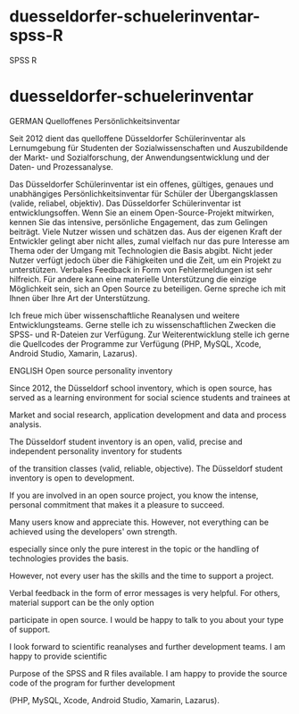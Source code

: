 # duesseldorfer-schuelerinventar-spss-R
SPSS R
# duesseldorfer-schuelerinventar
GERMAN
Quelloffenes Persönlichkeitsinventar

Seit 2012 dient das quelloffene Düsseldorfer Schülerinventar als Lernumgebung für Studenten der Sozialwissenschaften und Auszubildende der 
Markt- und Sozialforschung, der Anwendungsentwicklung und der Daten- und Prozessanalyse.

Das Düsseldorfer Schülerinventar ist ein offenes, gültiges, genaues und unabhängiges Persönlichkeitsinventar für Schüler 
der Übergangsklassen (valide, reliabel, objektiv). Das Düsseldorfer Schülerinventar ist entwicklungsoffen. 
Wenn Sie an einem Open-Source-Projekt mitwirken, kennen Sie das intensive, persönliche Engagement, das zum Gelingen beiträgt. 
Viele Nutzer wissen und schätzen das. Aus der eigenen Kraft der Entwickler gelingt aber nicht alles, 
zumal vielfach nur das pure Interesse am Thema oder der Umgang mit Technologien die Basis abgibt. 
Nicht jeder Nutzer verfügt jedoch über die Fähigkeiten und die Zeit, um ein Projekt zu unterstützen. 
Verbales Feedback in Form von Fehlermeldungen ist sehr hilfreich. Für andere kann eine materielle Unterstützung die einzige Möglichkeit sein, 
sich an Open Source zu beteiligen. Gerne spreche ich mit Ihnen über Ihre Art der Unterstützung.

Ich freue mich über wissenschaftliche Reanalysen und weitere Entwicklungsteams. Gerne stelle ich zu wissenschaftlichen 
Zwecken die SPSS- und R-Dateien zur Verfügung. Zur Weiterentwicklung stelle ich gerne die Quellcodes der Programme zur Verfügung 
(PHP, MySQL, Xcode, Android Studio, Xamarin, Lazarus).

ENGLISH
Open source personality inventory

Since 2012, the Düsseldorf school inventory, which is open source, has served as a learning environment for social science students and trainees at

Market and social research, application development and data and process analysis.

The Düsseldorf student inventory is an open, valid, precise and independent personality inventory for students

of the transition classes (valid, reliable, objective). The Düsseldorf student inventory is open to development.

If you are involved in an open source project, you know the intense, personal commitment that makes it a pleasure to succeed.

Many users know and appreciate this. However, not everything can be achieved using the developers' own strength.

especially since only the pure interest in the topic or the handling of technologies provides the basis.

However, not every user has the skills and the time to support a project.

Verbal feedback in the form of error messages is very helpful. For others, material support can be the only option

participate in open source. I would be happy to talk to you about your type of support.

I look forward to scientific reanalyses and further development teams. I am happy to provide scientific

Purpose of the SPSS and R files available. I am happy to provide the source code of the program for further development

(PHP, MySQL, Xcode, Android Studio, Xamarin, Lazarus).
